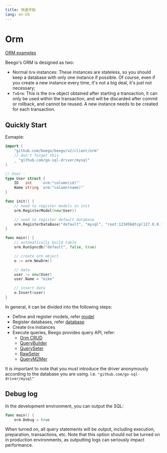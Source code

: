 ```yaml
---
title: 快速开始
lang: en-US
---
```


# Orm

[ORM examples](https://github.com/beego/beego-example/tree/master/orm)

Beego's ORM is designed as two:

- Normal `Orm` instances: These instances are stateless, so you should keep a database with only one instance if possible. Of course, even if you create a new instance every time, it's not a big deal, it's just not necessary;
- `TxOrm`: This is the `Orm` object obtained after starting a transaction, it can only be used within the transaction, and will be discarded after commit or rollback, and cannot be reused. A new instance needs to be created for each transaction.

## Quickly Start

Exmaple:

```go
import (
	"github.com/beego/beego/v2/client/orm"
	// don't forget this
	_ "github.com/go-sql-driver/mysql"
)

// User -
type User struct {
	ID   int    `orm:"column(id)"`
	Name string `orm:"column(name)"`
}

func init() {
	// need to register models in init
	orm.RegisterModel(new(User))

	// need to register default database
	orm.RegisterDataBase("default", "mysql", "root:123456@tcp(127.0.0.1:3306)/beego?charset=utf8")
}

func main() {
	// automatically build table
	orm.RunSyncdb("default", false, true)

	// create orm object
	o := orm.NewOrm()

	// data
	user := new(User)
	user.Name = "mike"

	// insert data
	o.Insert(user)
}

```

In general, it can be divided into the following steps:

- Define and register models, refer [model](./model.md)
- Register databases, refer [database](./db.md)
- Create `Orm` instances
- Execute queries, Beego provides query API, refer:
  - [Orm CRUD](orm.md)
  - [QueryBuilder](./query_builder.md)
  - [QuerySeter](./query_seter.md)
  - [RawSeter](./raw_seter.md)
  - [QueryM2Mer](./query_m2m.md)

It is important to note that you must introduce the driver anonymously according to the database you are using. i.e. `"github.com/go-sql-driver/mysql"`

## Debug log

In the development environment, you can output the SQL:

```go
func main() {
	orm.Debug = true
```

When turned on, all query statements will be output, including execution, preparation, transactions, etc. Note that this option should not be turned on in production environments, as outputting logs can seriously impact performance.
